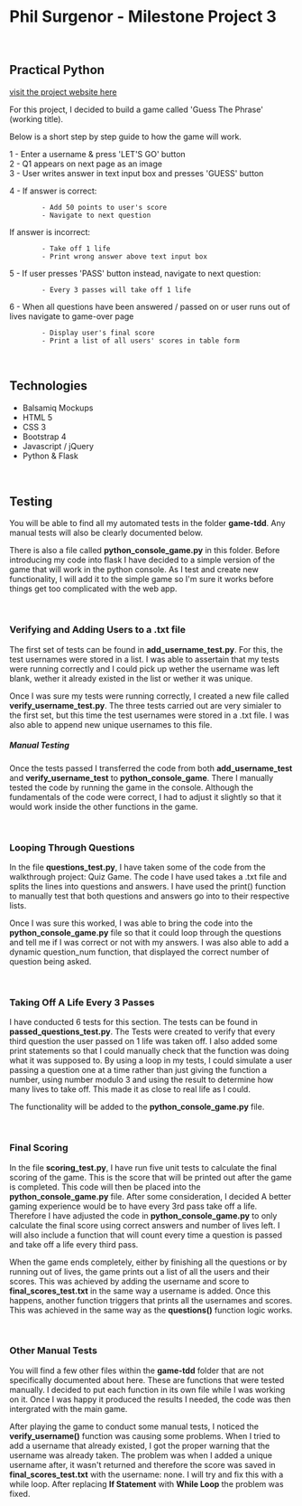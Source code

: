 Phil Surgenor - Milestone Project 3
===

<br>

## Practical Python
[visit the project website here](https://guess-the-phrase.herokuapp.com/)

For this project, I decided to build a game called 'Guess The Phrase' (working title). 

Below is a short step by step guide to how the game will work.

1 - Enter a username & press 'LET'S GO' button <br>
2 - Q1 appears on next page as an image <br>
3 - User writes answer in text input box and presses 'GUESS' button <br>

4 - If answer is correct:

            - Add 50 points to user's score
            - Navigate to next question
            
If answer is incorrect:

            - Take off 1 life
            - Print wrong answer above text input box
            
5 - If user presses 'PASS' button instead, navigate to next question:

            - Every 3 passes will take off 1 life
            

6 - When all questions have been answered / passed on or user runs out of lives navigate to game-over page

            - Display user's final score
            - Print a list of all users' scores in table form

<br>

## Technologies

 - Balsamiq Mockups
 - HTML 5
 - CSS 3
 - Bootstrap 4
 - Javascript / jQuery
 - Python & Flask

<br>

## Testing

You will be able to find all my automated tests in the folder **game-tdd**. Any manual tests will also be clearly documented below.

There is also a file called **python_console_game.py** in this folder. Before introducing my code into flask I have decided to a simple version of the game that will work in the python console. As I test and create new functionality, I will add it to the simple game so I'm sure it works before things get too complicated with the web app.

<br>

### Verifying and Adding Users to a .txt file

The first set of tests can be found in **add_username_test.py**. For this, the test usernames were stored in a list. I was able to assertain that my tests were running correctly and I could pick up wether the username was left blank, wether it already existed in the list or wether it was unique.

Once I was sure my tests were running correctly, I created a new file called **verify_username_test.py**. The three tests carried out are very simialer to the first set, but this time the test usernames were stored in a .txt file. I was also able to append new unique usernames to this file.

##### Manual Testing
Once the tests passed I transferred the code from both **add_username_test** and **verify_username_test** to **python_console_game**. There I manually tested the code by running the game in the console. Although the fundamentals of the code were correct, I had to adjust it slightly so that it would work inside the other functions in the game.

<br>

### Looping Through Questions
In the file **questions_test.py**, I have taken some of the code from the walkthrough project: Quiz Game. The code I have used takes a .txt file and splits the lines into questions and answers. I have used the print() function to manually test that both questions and answers go into to their respective lists.

Once I was sure this worked, I was able to bring the code into the **python_console_game.py** file so that it could loop through the questions and tell me if I was correct or not with my answers. I was also able to add a dynamic question_num function, that displayed the correct number of question being asked.

<br>

### Taking Off A Life Every 3 Passes
I have conducted 6 tests for this section. The tests can be found in **passed_questions_test.py**. The Tests were created to verify that every third question the user passed on 1 life was taken off. I also added some print statements so that I could manually check that the function was doing what it was supposed to. By using a loop in my tests, I could simulate a user passing a question one at a time rather than just giving the function a number, using number modulo 3 and using the result to determine how many lives to take off. This made it as close to real life as I could.

The functionality will be added to the **python_console_game.py** file.


<br>

### Final Scoring
In the file **scoring_test.py**, I have run five unit tests to calculate the final scoring of the game. This is the score that will be printed out after the game is completed. This code will then be placed into the **python_console_game.py** file. After some consideration, I decided A better gaming experience would be to have every 3rd pass take off a life. Therefore I have adjusted the code in **python_console_game.py** to only calculate the final score using correct answers and number of lives left. I will also include a function that will count every time a question is passed and take off a life every third pass.

When the game ends completely, either by finishing all the questions or by running out of lives, the game prints out a list of all the users and their scores. This was achieved by adding the username and score to **final_scores_test.txt** in the same way a username is added. Once this happens, another function triggers that prints all the usernames and scores. This was achieved in the same way as the **questions()** function logic works.


<br>

### Other Manual Tests
You will find a few other files within the **game-tdd** folder that are not specifically documented about here. These are functions that were tested manually. I decided to put each function in its own file while I was working on it. Once I was happy it produced the results I needed, the code was then intergrated with the main game.

After playing the game to conduct some manual tests, I noticed the **verify_username()** function was causing some problems. When I tried to add a username that already existed, I got the proper warning that the username was already taken. The problem was when I added a unique username after, it wasn't returned and therefore the score was saved in **final_scores_test.txt** with the username: none. I will try and fix this with a while loop. After replacing **If Statement** with **While Loop** the problem was fixed.
